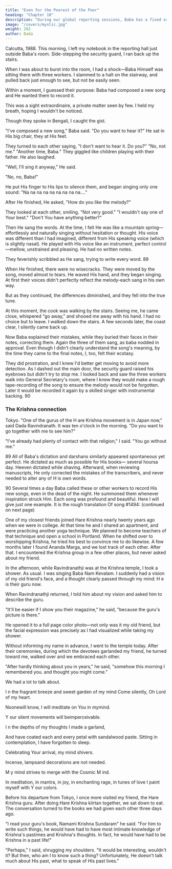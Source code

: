 ```yaml
---
title: "Even for the Poorest of the Poor"
heading: "Chapter 18"
description: "During our global reporting sessions, Baba has a fixed order in which He calls the representatives from the different sectors of the world"
image: "/covers/mystic.jpg"
weight: 282
author: Dada
---
```


 

Calcutta, 1988. This morning, I left my notebook in the reporting hall just outside Baba's room. Side-stepping the security guard, I ran back up the stairs. 

When I was about to burst into the room, I had a shock—Baba Himself was sitting there with three workers. I slammed to a halt on the stairway, and pulled back just enough to see, but not be easily seen. 

Within a moment, I guessed their purpose: Baba had composed a new song 
and He wanted them to record it. 

This was a sight extraordinaire, a private matter seen by few. I held my 
breath, hoping I wouldn't be noticed. 

Though they spoke in Bengali, I caught the gist. 

"I've composed a new song," Baba said. "Do you want to hear it?" He sat in 
His big chair, they at His feet. 

They turned to each other saying, "I don't want to hear it. Do you?" "No, 
not me." "Another time, Baba." They giggled like children playing with their 
father. He also laughed. 

"Well, I'll sing it anyway," He said. 

"No, no, Baba!" 

He put His finger to His lips to silence them, and began singing only one 
sound: "Na na na na na na na na na...." 

After He finished, He asked, "How do you like the melody?" 

They looked at each other, smiling. "Not very good." "I wouldn't say one of 
Your best." "Don't You have anything better?" 

Then He sang the words. At the time, I felt He was like a mountain 
spring—effortlessly and naturally singing without hesitation or thought. His 
voice was different than I had imagined, different from His speakmg voice (which is slightly nasal). He played with His voice like an instrument, perfect control—mellow, unstrained and pleasing. He had no written notes. 

They feverishly scribbled as He sang, trying to write every word. 89 

When He finished, there were no wisecracks. They were moved by the song, moved almost to tears. He waved His hand, and they began singing. At first their voices didn't perfectly reflect the melody-each sang in his own way. 

But as they continued, the differences diminished, and they fell into the true 
tune. 

At this moment, the cook was walking by the stairs. Seeing me, he came close, whispered "go away," and shooed me away with his hand. I had no choice but to leave. I walked down the stairs. A few seconds later, the coast clear, I silently came back up. 

Now Baba explained their mistakes, while they buried their faces in their notes, correcting them. Again the three of them sang, as baba nodded in approval. Even though I didn't clearly understand the song's meaning, by the time they came to the final notes, I, too, felt their ecstasy. 

They did prostration, and I knew I'd better get moving to avoid more detection. As I dashed out the main door, the security guard raised his eyebrows but didn't try to stop me. I looked back and saw the three workers walk into General Secretary's room, where I knew they would make a rough tape-recording of the song to ensure the melody would not be forgotten. Later it would be recorded it again by a skilled singer with instrumental backing. 90 


### The Krishna connection 

Tokyo. "One of the gurus of the H are Krishna movement is in Japan now," said Dada Ravindranath. It was ten o'clock in the morning. "Do you want to go together with me to see him?" 

"I've already had plenty of contact with that religion," I said. "You go without me." 


89 All of Baba's dictation and darshans similarly appeared spontaneous yet perfect. He dictated 
as much as possible for His books— several hoursa day. Heeven dictated while shaving. 
Afterward, when reviewing manuscripts, He only corrected the mistakes of the transcribers, 
and never needed to alter any of H is own words. 

90 Several times a day Baba called these or other workers to record His new songs, even in the 
dead of the night. He summoned them whenever inspiration struck Him. Each song was 
profound and beautiful. Here I will give just one example. It is the rough 
translation Of song #1494: (continued on next page) 

One of my closest friends joined Hare Krishna nearly twenty years ago 
when we were in college. At that time he and I shared an apartment, and were 
practicing another yoga technique. We planned to become teachers of that 
technique and open a school in Portland. When he shifted over to worshipping 
Krishna, he tried his best to convince me to do likewise. A few months later I 
found Ananda Marga, and we lost track of each other. After that. I encountered 
the Krishna group in a few other places, but never asked about my friend. 

In the afternoon, while Ravindranathji was at the Krishna temple, I took a 
shower. As usual. I was singing Baba Nam Kevalam. I suddenly had a vision of 
my old friend's face, and a thought clearly passed through my mind: H e is their 
guru now. 

When Ravindranathji returned, I told him about my vision and asked him to 
describe the guru. 

"It'll be easier if I show you their magazine," he said, "because the guru's 
picture is there." 

He opened it to a full page color photo—not only was it my old friend, but 
the facial expression was precisely as I had visualized while taking my shower. 

Without informing my name in advance, I went to the temple today. After 
their ceremonies, during which the devotees garlanded my friend, he turned 
toward me, walked over and we embraced each other. 

"After hardly thinking about you in years," he said, "somehow this morning 
I remembered you. and thought you might come." 

We had a lot to talk about. 


I n the fragrant breeze and sweet garden of my mind 
Come silently, Oh Lord of my heart. 

Noonewill know, I will meditate on You in mymind. 

Y our silent movements will beimperceivable. 

I n the depths of my thoughts I made a garland, 

And have coated each and every petal with sandalwood paste. 
Sitting in contemplation, I have forgotten to sleep. 

Celebrating Your arrival, my mind shivers. 

Incense, lampsand decorations are not needed. 

M y mind strives to merge with the Cosmic M ind. 

In meditation, in mantra, in joy, in enchanting rage, in tunes of love 
I paint myself with Y our colors. 


Before his departure from Tokyo, I once more visited my friend, the Hare Krishna guru. After doing Hare Krishna kiirtan together, we sat down to eat. The conversation turned to the books we had given each other three days ago. 

"I read your guru's book, Namami Krishna Sundaram" he said. "For him to write such things, he would have had to have most intimate knowledge of Krishna's pastimes and Krishna's thoughts. In fact, he would have had to be Krishna in a past life!" 

"Perhaps," I said, shrugging my shoulders. "It would be interesting, wouldn't it? But then, who am I to know such a thing? Unfortunately, He doesn't talk much about His past, what to speak of His past lives." 
